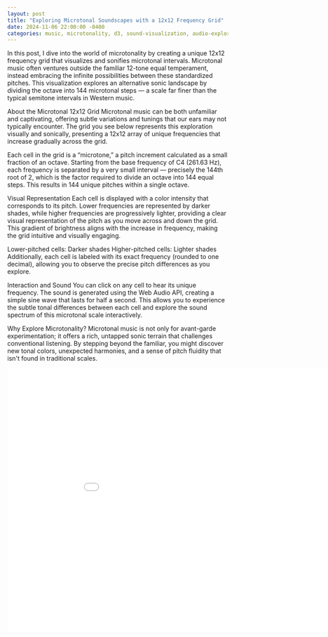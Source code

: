 ```yaml
---
layout: post
title: "Exploring Microtonal Soundscapes with a 12x12 Frequency Grid"
date: 2024-11-06 22:00:00 -0400
categories: music, microtonality, d3, sound-visualization, audio-exploration
---
```


In this post, I dive into the world of microtonality by creating a unique 12x12 frequency grid that visualizes and sonifies microtonal intervals. Microtonal music often ventures outside the familiar 12-tone equal temperament, instead embracing the infinite possibilities between these standardized pitches. This visualization explores an alternative sonic landscape by dividing the octave into 144 microtonal steps — a scale far finer than the typical semitone intervals in Western music.

About the Microtonal 12x12 Grid
Microtonal music can be both unfamiliar and captivating, offering subtle variations and tunings that our ears may not typically encounter. The grid you see below represents this exploration visually and sonically, presenting a 12x12 array of unique frequencies that increase gradually across the grid.

Each cell in the grid is a “microtone,” a pitch increment calculated as a small fraction of an octave. Starting from the base frequency of C4 (261.63 Hz), each frequency is separated by a very small interval — precisely the 144th root of 2, which is the factor required to divide an octave into 144 equal steps. This results in 144 unique pitches within a single octave.

Visual Representation
Each cell is displayed with a color intensity that corresponds to its pitch. Lower frequencies are represented by darker shades, while higher frequencies are progressively lighter, providing a clear visual representation of the pitch as you move across and down the grid. This gradient of brightness aligns with the increase in frequency, making the grid intuitive and visually engaging.

Lower-pitched cells: Darker shades
Higher-pitched cells: Lighter shades
Additionally, each cell is labeled with its exact frequency (rounded to one decimal), allowing you to observe the precise pitch differences as you explore.

Interaction and Sound
You can click on any cell to hear its unique frequency. The sound is generated using the Web Audio API, creating a simple sine wave that lasts for half a second. This allows you to experience the subtle tonal differences between each cell and explore the sound spectrum of this microtonal scale interactively.

Why Explore Microtonality?
Microtonal music is not only for avant-garde experimentation; it offers a rich, untapped sonic terrain that challenges conventional listening. By stepping beyond the familiar, you might discover new tonal colors, unexpected harmonies, and a sense of pitch fluidity that isn't found in traditional scales.
<!-- Embed the visualization via iframe -->
<div style="text-align: center;">
    <iframe src="/assets/sound-to-color-microtone" width="950" height="600" frameborder="0"></iframe>
</div>
